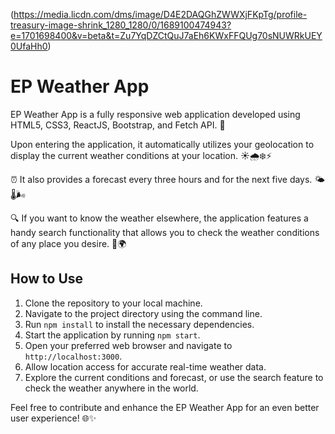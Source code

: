 (https://media.licdn.com/dms/image/D4E2DAQGhZWWXjFKpTg/profile-treasury-image-shrink_1280_1280/0/1689100474943?e=1701698400&v=beta&t=Zu7YqDZCtQuJ7aEh6KWxFFQUg70sNUWRkUEY0UfaHh0)

# EP Weather App

EP Weather App is a fully responsive web application developed using HTML5, CSS3, ReactJS, Bootstrap, and Fetch API. 🚀

Upon entering the application, it automatically utilizes your geolocation to display the current weather conditions at your location. ☀️🌧️❄️⚡

⏰ It also provides a forecast every three hours and for the next five days. 🌤️🌡️🌬️

🔍 If you want to know the weather elsewhere, the application features a handy search functionality that allows you to check the weather conditions of any place you desire. 🧳🌍

## How to Use

1. Clone the repository to your local machine.
2. Navigate to the project directory using the command line.
3. Run `npm install` to install the necessary dependencies.
4. Start the application by running `npm start`.
5. Open your preferred web browser and navigate to `http://localhost:3000`.
6. Allow location access for accurate real-time weather data.
7. Explore the current conditions and forecast, or use the search feature to check the weather anywhere in the world.

   
Feel free to contribute and enhance the EP Weather App for an even better user experience! 🌐✨
